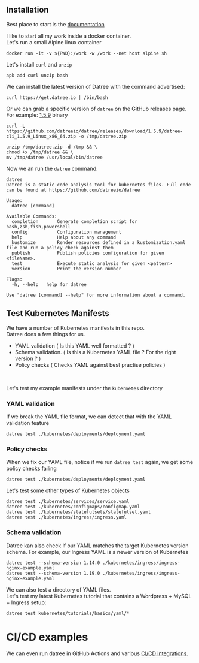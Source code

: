 

## Installation 

Best place to start is the [documentation](https://hub.datree.io/)

I like to start all my work inside a docker container. </br>
Let's run a small Alpine linux container

```
docker run -it -v ${PWD}:/work -w /work --net host alpine sh
```

Let's install `curl` and `unzip`

```
apk add curl unzip bash
```

We can install the latest version of Datree with the command advertised:

```
curl https://get.datree.io | /bin/bash
```


Or we can grab a specific version of `datree` on the GitHub releases page. </br>
For example: [1.5.9](https://github.com/datreeio/datree/releases/tag/1.5.9) binary

```
curl -L https://github.com/datreeio/datree/releases/download/1.5.9/datree-cli_1.5.9_Linux_x86_64.zip -o /tmp/datree.zip

unzip /tmp/datree.zip -d /tmp && \
chmod +x /tmp/datree && \
mv /tmp/datree /usr/local/bin/datree

```

Now we an run the `datree` command:

```
datree
Datree is a static code analysis tool for kubernetes files. Full code can be found at https://github.com/datreeio/datree

Usage:
  datree [command]

Available Commands:
  completion       Generate completion script for bash,zsh,fish,powershell
  config           Configuration management
  help             Help about any command
  kustomize        Render resources defined in a kustomization.yaml file and run a policy check against them
  publish          Publish policies configuration for given <fileName>.
  test             Execute static analysis for given <pattern>
  version          Print the version number

Flags:
  -h, --help   help for datree

Use "datree [command] --help" for more information about a command.

```

## Test Kubernetes Manifests

We have a number of Kubernetes manifests in this repo. </br>
Datree does a few things for us. </br>
* YAML validation ( Is this YAML well formatted ? )
* Schema validation. ( Is this a Kubernetes YAML file ? For the right version ? )
* Policy checks ( Checks YAML against best practise policies )

</br>

Let's test my example manifests under the `kubernetes` directory

### YAML validation

If we break the YAML file format, we can detect that with the YAML validation feature

```
datree test ./kubernetes/deployments/deployment.yaml
```

### Policy checks

When we fix our YAML file, notice if we run `datree test` again, we get some policy checks failing

```
datree test ./kubernetes/deployments/deployment.yaml

```

Let's test some other types of Kubernetes objects

```
datree test ./kubernetes/services/service.yaml
datree test ./kubernetes/configmaps/configmap.yaml
datree test ./kubernetes/statefulsets/statefulset.yaml
datree test ./kubernetes/ingress/ingress.yaml
```

### Schema validation

Datree kan also check if our YAML matches the target Kubernetes version schema.
For example, our Ingress YAML is a newer version of Kubernetes

```
datree test --schema-version 1.14.0 ./kubernetes/ingress/ingress-nginx-example.yaml
datree test --schema-version 1.19.0 ./kubernetes/ingress/ingress-nginx-example.yaml

```

We can also test a directory of YAML files. </br>
Let's test my latest Kubernetes tutorial that contains a Wordpress + MySQL + Ingress setup:

```
datree test kubernetes/tutorials/basics/yaml/*
```

# CI/CD examples

We can even run datree in GitHub Actions and various [CI/CD integrations](https://hub.datree.io/cicd-examples). </br>



